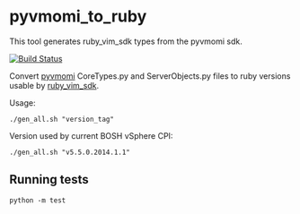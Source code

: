 # pyvmomi_to_ruby

This tool generates ruby_vim_sdk types from the pyvmomi sdk.

[![Build Status](https://travis-ci.org/mmb/pyvmomi_to_ruby.svg?branch=master)](https://travis-ci.org/mmb/pyvmomi_to_ruby)

Convert [pyvmomi](https://github.com/vmware/pyvmomi) CoreTypes.py and
ServerObjects.py files to ruby versions usable by [ruby_vim_sdk](https://github.com/cloudfoundry/bosh/tree/master/bosh_vsphere_cpi/lib/ruby_vim_sdk).

Usage:
```
./gen_all.sh "version_tag"
```

Version used by current BOSH vSphere CPI:
```
./gen_all.sh "v5.5.0.2014.1.1"
```

## Running tests

```
python -m test
```

